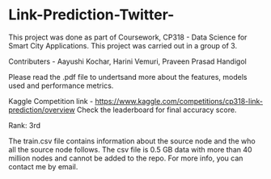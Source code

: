 # Link-Prediction-Twitter-

This project was done as part of Coursework, CP318 - Data Science for Smart City Applications. This project was carried out in a group of 3.

Contributers - Aayushi Kochar, Harini Vemuri, Praveen Prasad Handigol

Please read the .pdf file to undertsand more about the features, models used and performance metrics.

Kaggle Competition link - https://www.kaggle.com/competitions/cp318-link-prediction/overview
Check the leaderboard for final accuracy score.

Rank: 3rd 

The train.csv file contains information about the source node and the who all the source node follows. The csv file is 0.5 GB data with more than 40 million nodes and cannot be added to the repo. For more info, you can contact me by email.    
